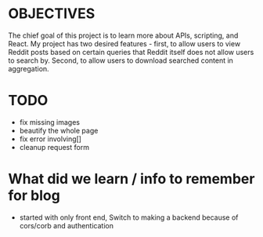 # OBJECTIVES
The chief goal of this project is to learn more about APIs, scripting, and React. My project has two desired features - first, to allow users to view Reddit posts based on certain queries that Reddit itself does not allow users to search by. Second, to allow users to download searched content in aggregation.


# TODO
- fix missing images
- beautify the whole page
- fix error involving[]
- cleanup request form

# What did we learn / info to remember for blog
- started with only front end, Switch to making a backend because of cors/corb and authentication
